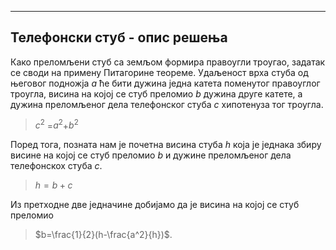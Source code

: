 ﻿---
Телефонски стуб - опис решења
---

Како преломљени стуб са земљом формира правоугли троугао, задатак се своди на примену Питагорине теореме.
Удаљеност врха стуба од његовог подножја $a$ ће бити дужина једна катета поменутог правоуглог троугла, висина на којој се стуб преломио $b$ дужина друге катете, а дужина преломљеног дела телефонског стуба $c$ хипотенуза тог троугла.
> $c^2$ =$a^2$+$b^2$

Поред тога, позната нам је почетна висина стуба $h$ која је једнака збиру висине на којој се стуб преломио $b$ и дужине преломљеног дела телефонскох стуба $c$.  
>$h=b+c$

Из претходне две једначине добијамо да је висина на којој се стуб преломио 
> $b=\frac{1}{2}(h-\frac{a^2}{h})$.



